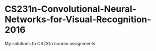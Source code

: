# CS231n-Convolutional-Neural-Networks-for-Visual-Recognition-2016
My solutions to CS231n course assignments
